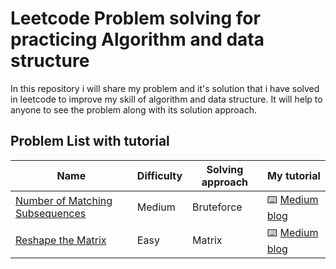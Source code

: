 # Leetcode Problem solving for practicing Algorithm and data structure
In this repository i will share my problem and it's solution that i have solved in leetcode to improve my skill of algorithm and data structure. 
It will help to anyone to see the problem along with its solution approach. 


## Problem List with tutorial

Name | Difficulty | Solving approach | My tutorial 
------------ | ------- | ----------- | ------------
[Number of Matching Subsequences](https://leetcode.com/problems/number-of-matching-subsequences/) | Medium | Bruteforce | :keyboard: [Medium blog](https://ruhul-amin.medium.com/number-of-matching-subsequences-leetcode-792-7a853c90a140)
[Reshape the Matrix](https://leetcode.com/problems/reshape-the-matrix/) | Easy | Matrix | :keyboard: [Medium blog](https://ruhul-amin.medium.com/reshape-the-matri-leetcode-566-fed823161009)
